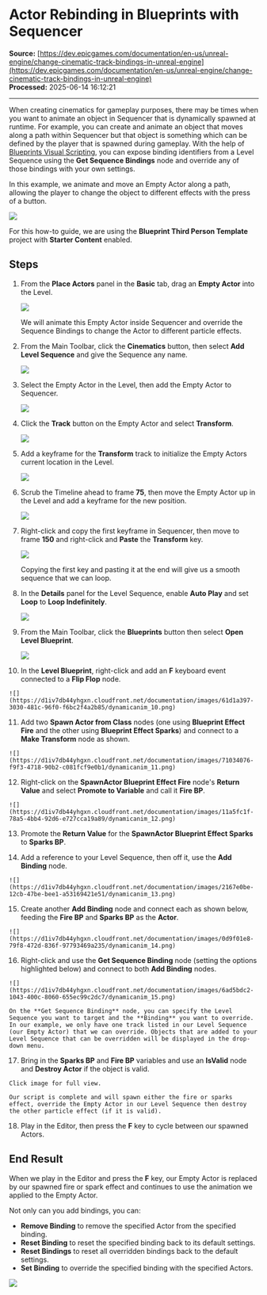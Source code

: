 # Actor Rebinding in Blueprints with Sequencer

**Source:** [https://dev.epicgames.com/documentation/en-us/unreal-engine/change-cinematic-track-bindings-in-unreal-engine](https://dev.epicgames.com/documentation/en-us/unreal-engine/change-cinematic-track-bindings-in-unreal-engine)  
**Processed:** 2025-06-14 16:12:21

---

When creating cinematics for gameplay purposes, there may be times when you want to animate an object in Sequencer that is dynamically spawned at runtime. For example, you can create and animate an object that moves along a path within Sequencer but that object is something which can be defined by the player that is spawned during gameplay. With the help of [Blueprints Visual Scripting](/documentation/en-us/unreal-engine/blueprints-visual-scripting-in-unreal-engine), you can expose binding identifiers from a Level Sequence using the **Get Sequence Bindings** node and override any of those bindings with your own settings.

In this example, we animate and move an Empty Actor along a path, allowing the player to change the object to different effects with the press of a button.

![](https://d1iv7db44yhgxn.cloudfront.net/documentation/images/19f6ec05-3feb-4bcf-978a-e503c5698bba/endresult.png)

For this how-to guide, we are using the **Blueprint Third Person Template** project with **Starter Content** enabled.

## Steps

1.  From the **Place Actors** panel in the **Basic** tab, drag an **Empty Actor** into the Level.
    
    ![](https://d1iv7db44yhgxn.cloudfront.net/documentation/images/8b908090-34ac-41cd-b2dc-3ff172142f7e/dynamicanim_01.png)
    
    We will animate this Empty Actor inside Sequencer and override the Sequence Bindings to change the Actor to different particle effects.
    
2.  From the Main Toolbar, click the **Cinematics** button, then select **Add Level Sequence** and give the Sequence any name.
    
    ![](https://d1iv7db44yhgxn.cloudfront.net/documentation/images/f81af1f1-20f0-43ce-a57b-ae529a0f1b00/dynamicanim_02.png)
3.  Select the Empty Actor in the Level, then add the Empty Actor to Sequencer.
    
    ![](https://d1iv7db44yhgxn.cloudfront.net/documentation/images/7cd7f9d5-e526-4137-99cc-ab759cdc69fe/dynamicanim_03.png)
4.  Click the **Track** button on the Empty Actor and select **Transform**.
    
    ![](https://d1iv7db44yhgxn.cloudfront.net/documentation/images/56a7ccb3-76e9-4a62-b943-54c970661e09/dynamicanim_04.png)
5.  Add a keyframe for the **Transform** track to initialize the Empty Actors current location in the Level.
    
    ![](https://d1iv7db44yhgxn.cloudfront.net/documentation/images/628850b6-0038-49bb-91ed-64aaf44341c8/dynamicanim_05.png)
6.  Scrub the Timeline ahead to frame **75**, then move the Empty Actor up in the Level and add a keyframe for the new position.
    
    ![](https://d1iv7db44yhgxn.cloudfront.net/documentation/images/beba8255-13fa-40c4-9a0d-0c8712571787/dynamicanim_06.png)
7.  Right-click and copy the first keyframe in Sequencer, then move to frame **150** and right-click and **Paste** the **Transform** key.
    
    ![](https://d1iv7db44yhgxn.cloudfront.net/documentation/images/e8d7f090-6170-4f97-b803-fb3ce56a7789/dynamicanim_07.png)
    
    Copying the first key and pasting it at the end will give us a smooth sequence that we can loop.
    
8.  In the **Details** panel for the Level Sequence, enable **Auto Play** and set **Loop** to **Loop Indefinitely**.
    
    ![](https://d1iv7db44yhgxn.cloudfront.net/documentation/images/2e11ccea-4495-4acb-b310-38a90c1d04eb/dynamicanim_08.png)
9.  From the Main Toolbar, click the **Blueprints** button then select **Open Level Blueprint**.
    
    ![](https://d1iv7db44yhgxn.cloudfront.net/documentation/images/b876c141-1009-4d69-a302-7c96d0b67e92/dynamicanim_09.png)
10.  In the **Level Blueprint**, right-click and add an **F** keyboard event connected to a **Flip Flop** node.
    
    ![](https://d1iv7db44yhgxn.cloudfront.net/documentation/images/61d1a397-3030-481c-96f0-f6bc2f4a2b85/dynamicanim_10.png)
11.  Add two **Spawn Actor from Class** nodes (one using **Blueprint Effect Fire** and the other using **Blueprint Effect Sparks**) and connect to a **Make Transform** node as shown.
    
    ![](https://d1iv7db44yhgxn.cloudfront.net/documentation/images/71034076-f9f3-4718-90b2-c081fcf9e0b1/dynamicanim_11.png)
12.  Right-click on the **SpawnActor Blueprint Effect Fire** node's **Return Value** and select **Promote to Variable** and call it **Fire BP**.
    
    ![](https://d1iv7db44yhgxn.cloudfront.net/documentation/images/11a5fc1f-78a5-4bb4-92d6-e727cca19a89/dynamicanim_12.png)
13.  Promote the **Return Value** for the **SpawnActor Blueprint Effect Sparks** to **Sparks BP**.
    
14.  Add a reference to your Level Sequence, then off it, use the **Add Binding** node.
    
    ![](https://d1iv7db44yhgxn.cloudfront.net/documentation/images/2167e0be-12cb-47be-bee1-a53169421e51/dynamicanim_13.png)
15.  Create another **Add Binding** node and connect each as shown below, feeding the **Fire BP** and **Sparks BP** as the **Actor**.
    
    ![](https://d1iv7db44yhgxn.cloudfront.net/documentation/images/0d9f01e8-79f8-472d-836f-97793469a235/dynamicanim_14.png)
16.  Right-click and use the **Get Sequence Binding** node (setting the options highlighted below) and connect to both **Add Binding** nodes.
    
    ![](https://d1iv7db44yhgxn.cloudfront.net/documentation/images/6ad5bdc2-1043-400c-8060-655ec99c2dc7/dynamicanim_15.png)
    
    On the **Get Sequence Binding** node, you can specify the Level Sequence you want to target and the **Binding** you want to override. In our example, we only have one track listed in our Level Sequence (our Empty Actor) that we can override. Objects that are added to your Level Sequence that can be overridden will be displayed in the drop-down menu.
    
17.  Bring in the **Sparks BP** and **Fire BP** variables and use an **IsValid** node and **Destroy Actor** if the object is valid.
    
    Click image for full view.
    
    Our script is complete and will spawn either the fire or sparks effect, override the Empty Actor in our Level Sequence then destroy the other particle effect (if it is valid).
    
18.  Play in the Editor, then press the **F** key to cycle between our spawned Actors.
    

## End Result

When we play in the Editor and press the **F** key, our Empty Actor is replaced by our spawned fire or spark effect and continues to use the animation we applied to the Empty Actor.

Not only can you add bindings, you can:

-   **Remove Binding** to remove the specified Actor from the specified binding.
-   **Reset Binding** to reset the specified binding back to its default settings.
-   **Reset Bindings** to reset all overridden bindings back to the default settings.
-   **Set Binding** to override the specified binding with the specified Actors.

![](https://d1iv7db44yhgxn.cloudfront.net/documentation/images/1cb6eb75-d2b0-423b-8de4-a1c6ba323594/additionalfunctions.png)
